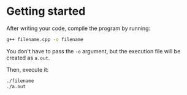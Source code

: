 # Getting started

After writing your code, compile the program by running:

```bash
g++ filename.cpp -o filename
````

You don't have to pass the `-o` argument, but the execution file will be created  as `a.out`.

Then, execute it:

```bash
./filename
./a.out
```
